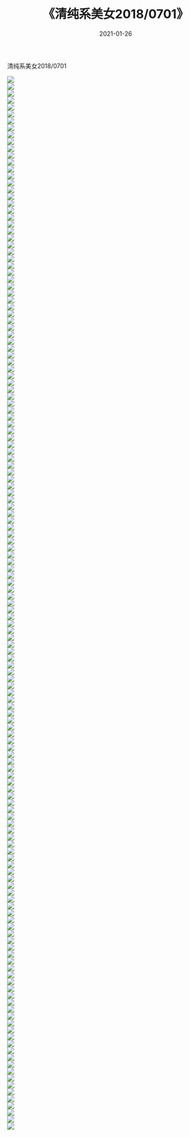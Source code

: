 ﻿---
layout: post
title:  《清纯系美女2018/0701》
date:   2021-01-26
img: http://pic.660000.xyz/1:/清纯系美女/2018/0701/000.jpg
categories: [美女, 清纯, 唯美]
---

清纯系美女2018/0701

 ![](http://pic.660000.xyz/1:/清纯系美女/2018/0701/001.jpg) <br>![](http://pic.660000.xyz/1:/清纯系美女/2018/0701/002.jpg) <br>![](http://pic.660000.xyz/1:/清纯系美女/2018/0701/003.jpg) <br>![](http://pic.660000.xyz/1:/清纯系美女/2018/0701/004.jpg) <br>![](http://pic.660000.xyz/1:/清纯系美女/2018/0701/005.jpg) <br>![](http://pic.660000.xyz/1:/清纯系美女/2018/0701/006.jpg) <br>![](http://pic.660000.xyz/1:/清纯系美女/2018/0701/007.jpg) <br>![](http://pic.660000.xyz/1:/清纯系美女/2018/0701/008.jpg) <br>![](http://pic.660000.xyz/1:/清纯系美女/2018/0701/009.jpg) <br>![](http://pic.660000.xyz/1:/清纯系美女/2018/0701/010.jpg) <br>![](http://pic.660000.xyz/1:/清纯系美女/2018/0701/011.jpg) <br>![](http://pic.660000.xyz/1:/清纯系美女/2018/0701/012.jpg) <br>![](http://pic.660000.xyz/1:/清纯系美女/2018/0701/013.jpg) <br>![](http://pic.660000.xyz/1:/清纯系美女/2018/0701/014.jpg) <br>![](http://pic.660000.xyz/1:/清纯系美女/2018/0701/015.jpg) <br>![](http://pic.660000.xyz/1:/清纯系美女/2018/0701/016.jpg) <br>![](http://pic.660000.xyz/1:/清纯系美女/2018/0701/017.jpg) <br>![](http://pic.660000.xyz/1:/清纯系美女/2018/0701/018.jpg) <br>![](http://pic.660000.xyz/1:/清纯系美女/2018/0701/019.jpg) <br>![](http://pic.660000.xyz/1:/清纯系美女/2018/0701/020.jpg) <br>![](http://pic.660000.xyz/1:/清纯系美女/2018/0701/021.jpg) <br>![](http://pic.660000.xyz/1:/清纯系美女/2018/0701/022.jpg) <br>![](http://pic.660000.xyz/1:/清纯系美女/2018/0701/023.jpg) <br>![](http://pic.660000.xyz/1:/清纯系美女/2018/0701/024.jpg) <br>![](http://pic.660000.xyz/1:/清纯系美女/2018/0701/025.jpg) <br>![](http://pic.660000.xyz/1:/清纯系美女/2018/0701/026.jpg) <br>![](http://pic.660000.xyz/1:/清纯系美女/2018/0701/027.jpg) <br>![](http://pic.660000.xyz/1:/清纯系美女/2018/0701/028.jpg) <br>![](http://pic.660000.xyz/1:/清纯系美女/2018/0701/029.jpg) <br>![](http://pic.660000.xyz/1:/清纯系美女/2018/0701/030.jpg) <br>![](http://pic.660000.xyz/1:/清纯系美女/2018/0701/031.jpg) <br>![](http://pic.660000.xyz/1:/清纯系美女/2018/0701/032.jpg) <br>![](http://pic.660000.xyz/1:/清纯系美女/2018/0701/033.jpg) <br>![](http://pic.660000.xyz/1:/清纯系美女/2018/0701/034.jpg) <br>![](http://pic.660000.xyz/1:/清纯系美女/2018/0701/035.jpg) <br>![](http://pic.660000.xyz/1:/清纯系美女/2018/0701/036.jpg) <br>![](http://pic.660000.xyz/1:/清纯系美女/2018/0701/037.jpg) <br>![](http://pic.660000.xyz/1:/清纯系美女/2018/0701/038.jpg) <br>![](http://pic.660000.xyz/1:/清纯系美女/2018/0701/039.jpg) <br>![](http://pic.660000.xyz/1:/清纯系美女/2018/0701/040.jpg) <br>![](http://pic.660000.xyz/1:/清纯系美女/2018/0701/041.jpg) <br>![](http://pic.660000.xyz/1:/清纯系美女/2018/0701/042.jpg) <br>![](http://pic.660000.xyz/1:/清纯系美女/2018/0701/043.jpg) <br>![](http://pic.660000.xyz/1:/清纯系美女/2018/0701/044.jpg) <br>![](http://pic.660000.xyz/1:/清纯系美女/2018/0701/045.jpg) <br>![](http://pic.660000.xyz/1:/清纯系美女/2018/0701/046.jpg) <br>![](http://pic.660000.xyz/1:/清纯系美女/2018/0701/047.jpg) <br>![](http://pic.660000.xyz/1:/清纯系美女/2018/0701/048.jpg) <br>![](http://pic.660000.xyz/1:/清纯系美女/2018/0701/049.jpg) <br>![](http://pic.660000.xyz/1:/清纯系美女/2018/0701/050.jpg) <br>![](http://pic.660000.xyz/1:/清纯系美女/2018/0701/051.jpg) <br>![](http://pic.660000.xyz/1:/清纯系美女/2018/0701/052.jpg) <br>![](http://pic.660000.xyz/1:/清纯系美女/2018/0701/053.jpg) <br>![](http://pic.660000.xyz/1:/清纯系美女/2018/0701/054.jpg) <br>![](http://pic.660000.xyz/1:/清纯系美女/2018/0701/055.jpg) <br>![](http://pic.660000.xyz/1:/清纯系美女/2018/0701/056.jpg) <br>![](http://pic.660000.xyz/1:/清纯系美女/2018/0701/057.jpg) <br>![](http://pic.660000.xyz/1:/清纯系美女/2018/0701/058.jpg) <br>![](http://pic.660000.xyz/1:/清纯系美女/2018/0701/059.jpg) <br>![](http://pic.660000.xyz/1:/清纯系美女/2018/0701/060.jpg) <br>![](http://pic.660000.xyz/1:/清纯系美女/2018/0701/061.jpg) <br>![](http://pic.660000.xyz/1:/清纯系美女/2018/0701/062.jpg) <br>![](http://pic.660000.xyz/1:/清纯系美女/2018/0701/063.jpg) <br>![](http://pic.660000.xyz/1:/清纯系美女/2018/0701/064.jpg) <br>![](http://pic.660000.xyz/1:/清纯系美女/2018/0701/065.jpg) <br>![](http://pic.660000.xyz/1:/清纯系美女/2018/0701/066.jpg) <br>![](http://pic.660000.xyz/1:/清纯系美女/2018/0701/067.jpg) <br>![](http://pic.660000.xyz/1:/清纯系美女/2018/0701/068.jpg) <br>![](http://pic.660000.xyz/1:/清纯系美女/2018/0701/069.jpg) <br>![](http://pic.660000.xyz/1:/清纯系美女/2018/0701/070.jpg) <br>![](http://pic.660000.xyz/1:/清纯系美女/2018/0701/071.jpg) <br>![](http://pic.660000.xyz/1:/清纯系美女/2018/0701/072.jpg) <br>![](http://pic.660000.xyz/1:/清纯系美女/2018/0701/073.jpg) <br>![](http://pic.660000.xyz/1:/清纯系美女/2018/0701/074.jpg) <br>![](http://pic.660000.xyz/1:/清纯系美女/2018/0701/075.jpg) <br>![](http://pic.660000.xyz/1:/清纯系美女/2018/0701/076.jpg) <br>![](http://pic.660000.xyz/1:/清纯系美女/2018/0701/077.jpg) <br>![](http://pic.660000.xyz/1:/清纯系美女/2018/0701/078.jpg) <br>![](http://pic.660000.xyz/1:/清纯系美女/2018/0701/079.jpg) <br>![](http://pic.660000.xyz/1:/清纯系美女/2018/0701/080.jpg) <br>![](http://pic.660000.xyz/1:/清纯系美女/2018/0701/081.jpg) <br>![](http://pic.660000.xyz/1:/清纯系美女/2018/0701/082.jpg) <br>![](http://pic.660000.xyz/1:/清纯系美女/2018/0701/083.jpg) <br>![](http://pic.660000.xyz/1:/清纯系美女/2018/0701/084.jpg) <br>![](http://pic.660000.xyz/1:/清纯系美女/2018/0701/085.jpg) <br>![](http://pic.660000.xyz/1:/清纯系美女/2018/0701/086.jpg) <br>![](http://pic.660000.xyz/1:/清纯系美女/2018/0701/087.jpg) <br>![](http://pic.660000.xyz/1:/清纯系美女/2018/0701/088.jpg) <br>![](http://pic.660000.xyz/1:/清纯系美女/2018/0701/089.jpg) <br>![](http://pic.660000.xyz/1:/清纯系美女/2018/0701/090.jpg) <br>![](http://pic.660000.xyz/1:/清纯系美女/2018/0701/091.jpg) <br>![](http://pic.660000.xyz/1:/清纯系美女/2018/0701/092.jpg) <br>![](http://pic.660000.xyz/1:/清纯系美女/2018/0701/093.jpg) <br>![](http://pic.660000.xyz/1:/清纯系美女/2018/0701/094.jpg) <br>![](http://pic.660000.xyz/1:/清纯系美女/2018/0701/095.jpg) <br>![](http://pic.660000.xyz/1:/清纯系美女/2018/0701/096.jpg) <br>![](http://pic.660000.xyz/1:/清纯系美女/2018/0701/097.jpg) <br>![](http://pic.660000.xyz/1:/清纯系美女/2018/0701/098.jpg) <br>![](http://pic.660000.xyz/1:/清纯系美女/2018/0701/099.jpg) <br>![](http://pic.660000.xyz/1:/清纯系美女/2018/0701/100.jpg) <br>![](http://pic.660000.xyz/1:/清纯系美女/2018/0701/101.jpg) <br>![](http://pic.660000.xyz/1:/清纯系美女/2018/0701/102.jpg) <br>![](http://pic.660000.xyz/1:/清纯系美女/2018/0701/103.jpg) <br>![](http://pic.660000.xyz/1:/清纯系美女/2018/0701/104.jpg) <br>![](http://pic.660000.xyz/1:/清纯系美女/2018/0701/105.jpg) <br>![](http://pic.660000.xyz/1:/清纯系美女/2018/0701/106.jpg) <br>![](http://pic.660000.xyz/1:/清纯系美女/2018/0701/107.jpg) <br>![](http://pic.660000.xyz/1:/清纯系美女/2018/0701/108.jpg) <br>![](http://pic.660000.xyz/1:/清纯系美女/2018/0701/109.jpg) <br>![](http://pic.660000.xyz/1:/清纯系美女/2018/0701/110.jpg) <br>![](http://pic.660000.xyz/1:/清纯系美女/2018/0701/111.jpg) <br>![](http://pic.660000.xyz/1:/清纯系美女/2018/0701/112.jpg) <br>![](http://pic.660000.xyz/1:/清纯系美女/2018/0701/113.jpg) <br>![](http://pic.660000.xyz/1:/清纯系美女/2018/0701/114.jpg) <br>![](http://pic.660000.xyz/1:/清纯系美女/2018/0701/115.jpg) <br>![](http://pic.660000.xyz/1:/清纯系美女/2018/0701/116.jpg) <br>![](http://pic.660000.xyz/1:/清纯系美女/2018/0701/117.jpg) <br>![](http://pic.660000.xyz/1:/清纯系美女/2018/0701/118.jpg) <br>![](http://pic.660000.xyz/1:/清纯系美女/2018/0701/119.jpg) <br>![](http://pic.660000.xyz/1:/清纯系美女/2018/0701/120.jpg) <br>![](http://pic.660000.xyz/1:/清纯系美女/2018/0701/121.jpg) <br>![](http://pic.660000.xyz/1:/清纯系美女/2018/0701/122.jpg) <br>![](http://pic.660000.xyz/1:/清纯系美女/2018/0701/123.jpg) <br>![](http://pic.660000.xyz/1:/清纯系美女/2018/0701/124.jpg) <br>![](http://pic.660000.xyz/1:/清纯系美女/2018/0701/125.jpg) <br>![](http://pic.660000.xyz/1:/清纯系美女/2018/0701/126.jpg) <br>![](http://pic.660000.xyz/1:/清纯系美女/2018/0701/127.jpg) <br>![](http://pic.660000.xyz/1:/清纯系美女/2018/0701/128.jpg) <br>![](http://pic.660000.xyz/1:/清纯系美女/2018/0701/129.jpg) <br>![](http://pic.660000.xyz/1:/清纯系美女/2018/0701/130.jpg) <br>![](http://pic.660000.xyz/1:/清纯系美女/2018/0701/131.jpg) <br>![](http://pic.660000.xyz/1:/清纯系美女/2018/0701/132.jpg) <br>![](http://pic.660000.xyz/1:/清纯系美女/2018/0701/133.jpg) <br>![](http://pic.660000.xyz/1:/清纯系美女/2018/0701/134.jpg) <br>![](http://pic.660000.xyz/1:/清纯系美女/2018/0701/135.jpg) <br>![](http://pic.660000.xyz/1:/清纯系美女/2018/0701/136.jpg) <br>![](http://pic.660000.xyz/1:/清纯系美女/2018/0701/137.jpg) <br>![](http://pic.660000.xyz/1:/清纯系美女/2018/0701/138.jpg) <br>![](http://pic.660000.xyz/1:/清纯系美女/2018/0701/139.jpg) <br>![](http://pic.660000.xyz/1:/清纯系美女/2018/0701/140.jpg) <br>![](http://pic.660000.xyz/1:/清纯系美女/2018/0701/141.jpg) <br>![](http://pic.660000.xyz/1:/清纯系美女/2018/0701/142.jpg) <br>![](http://pic.660000.xyz/1:/清纯系美女/2018/0701/143.jpg) <br>![](http://pic.660000.xyz/1:/清纯系美女/2018/0701/144.jpg) <br>![](http://pic.660000.xyz/1:/清纯系美女/2018/0701/145.jpg) <br>![](http://pic.660000.xyz/1:/清纯系美女/2018/0701/146.jpg) <br>![](http://pic.660000.xyz/1:/清纯系美女/2018/0701/147.jpg) <br>![](http://pic.660000.xyz/1:/清纯系美女/2018/0701/148.jpg) <br>![](http://pic.660000.xyz/1:/清纯系美女/2018/0701/149.jpg) <br>![](http://pic.660000.xyz/1:/清纯系美女/2018/0701/150.jpg) <br>![](http://pic.660000.xyz/1:/清纯系美女/2018/0701/151.jpg) <br>![](http://pic.660000.xyz/1:/清纯系美女/2018/0701/152.jpg) <br>![](http://pic.660000.xyz/1:/清纯系美女/2018/0701/153.jpg) <br>